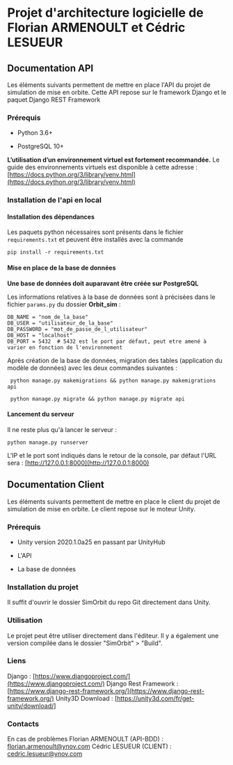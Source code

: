 # Projet d'architecture logicielle de Florian ARMENOULT et Cédric LESUEUR


## Documentation API

Les éléments suivants permettent de mettre en place l'API du projet de simulation de mise en orbite.
Cette API repose sur le framework Django et le paquet Django REST Framework

### Prérequis

-   Python 3.6+

-   PostgreSQL 10+

**L’utilisation d’un environnement virtuel est fortement recommandée.**
Le guide des environnements virtuels est disponible à cette adresse : [https://docs.python.org/3/library/venv.html](https://docs.python.org/3/library/venv.html)

### Installation de l'api en local

#### Installation des dépendances
 Les paquets python nécessaires sont présents dans le fichier `requirements.txt` et peuvent être installés avec la commande 

    pip install -r requirements.txt


#### Mise en place de la base de données

**Une base de données doit auparavant être créée sur PostgreSQL**

 Les informations relatives à la base de données sont à précisées dans le fichier `params.py` du dossier **Orbit_sim** :

    DB_NAME = "nom_de_la_base"
    DB_USER = "utilisateur_de_la_base"
    DB_PASSWORD = "mot_de_passe_de_l_utilisateur"
    DB_HOST = "localhost"
    DB_PORT = 5432  # 5432 est le port par défaut, peut etre amené à varier en fonction de l'environnement

 
 Après création de la base de données, migration des tables (application du modèle de données) avec les deux commandes suivantes : 

     python manage.py makemigrations && python manage.py makemigrations api

     python manage.py migrate && python manage.py migrate api
     
#### Lancement du serveur

Il ne reste plus qu'à lancer le serveur :

    python manage.py runserver

L'IP et le port sont indiqués dans le retour de la console, par défaut l'URL sera : [http://127.0.0.1:8000](http://127.0.0.1:8000)

## Documentation Client

Les éléments suivants permettent de mettre en place le client du projet de simulation de mise en orbite.
Le client repose sur le moteur Unity.

### Prérequis 

- Unity version 2020.1.0a25 en passant par UnityHub

- L'API

- La base de données

### Installation du projet

Il suffit d'ouvrir le dossier SimOrbit du repo Git directement dans Unity.

### Utilisation

Le projet peut être utiliser directement dans l'éditeur. Il y a également une version compilée dans le dossier "SimOrbit" > "Build".

### Liens

Django : [https://www.djangoproject.com/](https://www.djangoproject.com/)
Django Rest Framework : [https://www.django-rest-framework.org/](https://www.django-rest-framework.org/)
Unity3D Download : [https://unity3d.com/fr/get-unity/download/]

### Contacts

En cas de problèmes
Florian ARMENOULT (API-BDD) : florian.armenoult@ynov.com
Cédric LESUEUR (CLIENT) : cedric.lesueur@ynov.com
